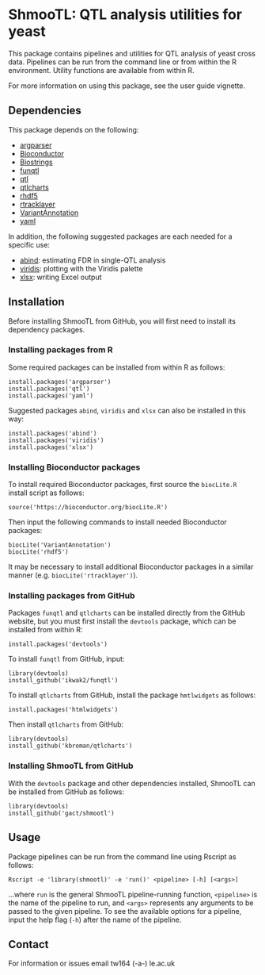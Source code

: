 # ShmooTL: QTL analysis utilities for yeast

This package contains pipelines and utilities for QTL analysis of yeast cross
data. Pipelines can be run from the command line or from within the R
environment. Utility functions are available from within R.

For more information on using this package, see the user guide vignette.

## Dependencies 

This package depends on the following:

- [argparser](https://cran.r-project.org/web/packages/argparser/index.html)
- [Bioconductor](http://www.bioconductor.org/)
- [Biostrings](https://bioconductor.org/packages/release/bioc/html/Biostrings.html)
- [funqtl](https://github.com/ikwak2/funqtl)
- [qtl](http://www.rqtl.org/)
- [qtlcharts](http://kbroman.org/qtlcharts/)
- [rhdf5](http://bioconductor.org/packages/release/bioc/html/rhdf5.html)
- [rtracklayer](http://bioconductor.org/packages/devel/bioc/html/rtracklayer.html)
- [VariantAnnotation](https://bioconductor.org/packages/release/bioc/html/VariantAnnotation.html)
- [yaml](https://cran.r-project.org/web/packages/yaml/index.html)

In addition, the following suggested packages are each needed for a specific use:

- [abind](https://cran.r-project.org/web/packages/abind/index.html): estimating FDR in single-QTL analysis
- [viridis](https://cran.r-project.org/web/packages/viridis/index.html): plotting with the Viridis palette
- [xlsx](https://cran.r-project.org/web/packages/xlsx/index.html): writing Excel output

## Installation 

Before installing ShmooTL from GitHub, you will first need to install its dependency packages.

### Installing packages from R

Some required packages can be installed from within R as follows:

```
install.packages('argparser')
install.packages('qtl')
install.packages('yaml')
```

Suggested packages `abind`, `viridis` and `xlsx` can also be installed in this way:

```
install.packages('abind')
install.packages('viridis')
install.packages('xlsx')
```

### Installing Bioconductor packages

To install required Bioconductor packages, first source the `biocLite.R` install script as follows:

```
source('https://bioconductor.org/biocLite.R')
```

Then input the following commands to install needed Bioconductor packages:

```
biocLite('VariantAnnotation')
biocLite('rhdf5')
```

It may be necessary to install additional Bioconductor packages in a similar manner (e.g. `biocLite('rtracklayer')`).

### Installing packages from GitHub

Packages `funqtl` and `qtlcharts` can be installed directly from the GitHub website, but you must first install the `devtools` package, which can be installed from within R:

```
install.packages('devtools')
```

To install `funqtl` from GitHub, input:

```
library(devtools)
install_github('ikwak2/funqtl')
```

To install `qtlcharts` from GitHub, install the package `hmtlwidgets` as follows:

```
install.packages('htmlwidgets')
```

Then install `qtlcharts` from GitHub:

```
library(devtools)
install_github('kbroman/qtlcharts')
```

### Installing ShmooTL from GitHub

With the `devtools` package and other dependencies installed, ShmooTL can be installed from GitHub as follows:

```
library(devtools)
install_github('gact/shmootl')
```

## Usage 

Package pipelines can be run from the command line using Rscript as follows:

```
Rscript -e 'library(shmootl)' -e 'run()' <pipeline> [-h] [<args>]
```

...where `run` is the general ShmooTL pipeline-running function, `<pipeline>`
is the name of the pipeline to run, and `<args>` represents any arguments to be
passed to the given pipeline. To see the available options for a pipeline, input
the help flag (`-h`) after the name of the pipeline.

## Contact

For information or issues email tw164 (-a-) le.ac.uk

